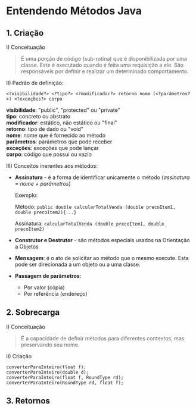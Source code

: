 # Entendendo Métodos Java

## 1. Criação

I) Conceituação

> É uma porção de código (sub-rotina) que é disponibilizada por uma classe. Este é executado quando é feita uma requisição a ele. São responsáveis por definir e realizar um determinado comportamento.

II) Padrão de definição:

```
<?visibilidade?> <?tipo?> <?modificador?> retorno nome (<?parâmetros?>) <?exceções?> corpo
```

**visibilidade**: "public", "protected" ou "private"<br>
**tipo**: concreto ou abstrato<br>
**modificador**: estático, não estático ou "final"<br>
**retorno**: tipo de dado ou "void"<br>
**nome**: nome que é fornecido ao método<br>
**parâmetros**: parâmetros que pode receber<br>
**exceções**: exceções que pode lançar<br>
**corpo**: código que possui ou vazio

III) Conceitos inerentes aos métodos:

- **Assinatura** - é a forma de identificar unicamente o método (_assinatura = nome + parâmetros_)
    
    Exemplo:
    
    Método: `public double calcularTotalVenda (double precoItem1, double precoItem2){...}`
    
    Assinatura: `calcularTotalVenda (double precoItem1, double precoItem2)`

- **Construtor e Destrutor** - são métodos especiais usados na Orientação a Objetos

- **Mensagem**: é o ato de solicitar ao método que o mesmo execute. Esta pode ser direcionada a um objeto ou a uma classe.

- **Passagem de parâmetros**:
  - Por valor (cópia)
  - Por referência (endereço)


## 2. Sobrecarga

I) Conceituação

> É a capacidade de definir métodos para diferentes contextos, mas preservando seu nome.

II) Criação

```
converterParaInteiro(float f);
converterParaInteiro(double d);
converterParaInteiro(float f, RoundType rd);
converterParaInteiro(RoundType rd, float f);
```

## 3. Retornos